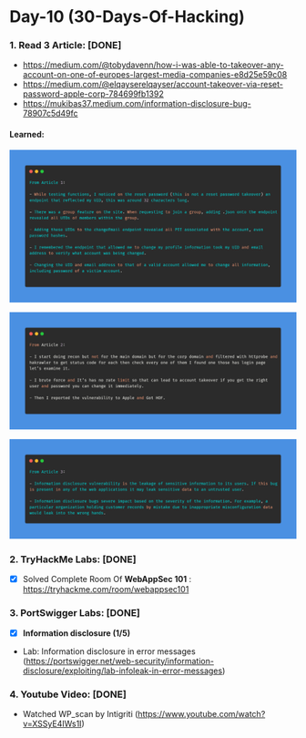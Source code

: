# Day-10 (30-Days-Of-Hacking)

### 1. Read 3 Article: [DONE]

- https://medium.com/@tobydavenn/how-i-was-able-to-takeover-any-account-on-one-of-europes-largest-media-companies-e8d25e59c08
- https://medium.com/@elqayserelqayser/account-takeover-via-reset-password-apple-corp-784699fb1392
- https://mukibas37.medium.com/information-disclosure-bug-78907c5d49fc

#### Learned:


![Article_1](Day-10_Article-1.png)

![Article_2](Day-10_Article-2.png)

![Article_3](Day-10_Article-3.png)

    

### 2. TryHackMe Labs: [DONE]

 - [X] Solved Complete Room Of **WebAppSec 101** : https://tryhackme.com/room/webappsec101

### 3. PortSwigger Labs: [DONE]

 - [X] **Information disclosure (1/5)**
 -  Lab: Information disclosure in error messages    (https://portswigger.net/web-security/information-disclosure/exploiting/lab-infoleak-in-error-messages)

### 4. Youtube Video: [DONE]

- Watched WP_scan by Intigriti (https://www.youtube.com/watch?v=XSSyE4IWs1I)
